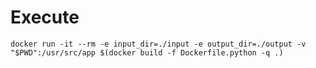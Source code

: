 # Execute

```shell
docker run -it --rm -e input_dir=./input -e output_dir=./output -v "$PWD":/usr/src/app $(docker build -f Dockerfile.python -q .)
```